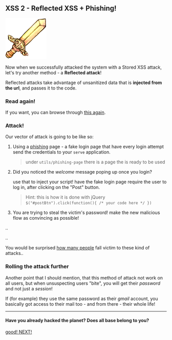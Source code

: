 XSS 2 - Reflected XSS + Phishing!
---------------------------------

![image](img/sword.png)


Now when we successfully attacked the system with a Stored XSS attack, let's try another method - a **Reflected attack**!

Reflected attacks take advantage of unsanitized data that is **injected from the url**, and passes it to the code.

### Read again!

If you want, you can browse through [this again](https://www.owasp.org/index.php/Cross-site_Scripting_%28XSS%29).

### Attack!
Our vector of attack is going to be like so:

1. Using a [phishing](https://www.owasp.org/index.php/Phishing) page - a fake login page that have every login attempt send the credentials to your `serve` application. 
	> under `utils/phishing-page` there is a page the is ready to be used

2. Did you noticed the *welcome* message poping up once you login? 

	use that to inject your script! have the fake login page require the user to log in, after clicking on the "Post" button.
	> Hint: this is how it is done with jQuery ```$("#postBtn").click(function(){ /* your code here */ })```

3. You are trying to steal the victim's password! make the new malicious flow as convincing as possible! 

.. 

..

You would be surprised [how many people](http://docs.apwg.org/reports/apwg_trends_report_q1_2014.pdf) fall victim to these kind of attacks..

### Rolling the attack further

Another point that I should mention, that this method of attack not work on all users, but when unsuspecting users "bite", you will get their *password* and not just a *session*!

If (for example) they use the same password as their *gmail* account, you basically got access to their mail too - and from there - their whole life!

- - - 
#### Have you already hacked the planet? Does all base belong to you?
[good! NEXT!](05-XSS2-defence.md)